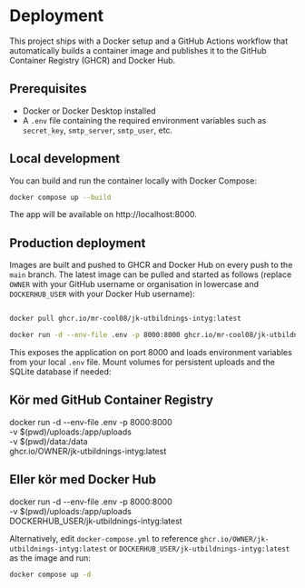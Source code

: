 # Deployment

This project ships with a Docker setup and a GitHub Actions workflow that automatically builds a container image and publishes it to the GitHub Container Registry (GHCR) and Docker Hub.

## Prerequisites

- Docker or Docker Desktop installed
- A `.env` file containing the required environment variables such as `secret_key`, `smtp_server`, `smtp_user`, etc.

## Local development

You can build and run the container locally with Docker Compose:

```bash
docker compose up --build
```

The app will be available on http://localhost:8000.

## Production deployment

Images are built and pushed to GHCR and Docker Hub on every push to the `main` branch. The latest image can be pulled and started as follows (replace `OWNER` with your GitHub username or organisation in lowercase and `DOCKERHUB_USER` with your Docker Hub username):

```bash

docker pull ghcr.io/mr-cool08/jk-utbildnings-intyg:latest

docker run -d --env-file .env -p 8000:8000 ghcr.io/mr-cool08/jk-utbildnings-intyg:latest

```

This exposes the application on port 8000 and loads environment variables from your local `.env` file. Mount volumes for persistent uploads and the SQLite database if needed:



## Kör med GitHub Container Registry
docker run -d --env-file .env -p 8000:8000 \
  -v $(pwd)/uploads:/app/uploads \
  -v $(pwd)/data:/data \
  ghcr.io/OWNER/jk-utbildnings-intyg:latest

## Eller kör med Docker Hub
docker run -d --env-file .env -p 8000:8000 \
  -v $(pwd)/uploads:/app/uploads \
  DOCKERHUB_USER/jk-utbildnings-intyg:latest

Alternatively, edit `docker-compose.yml` to reference `ghcr.io/OWNER/jk-utbildnings-intyg:latest` or `DOCKERHUB_USER/jk-utbildnings-intyg:latest` as the image and run:

```bash
docker compose up -d
```

